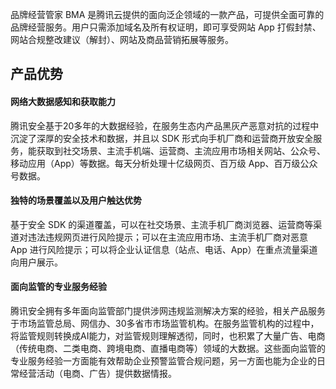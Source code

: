 

品牌经营管家 BMA 是腾讯云提供的面向泛企领域的一款产品，可提供全面可靠的品牌经营服务。用户只需添加域名及所有权证明，即可享受网站 App 打假封禁、网站合规整改建议（解封）、网站及商品营销拓展等服务。

## 产品优势

#### 网络大数据感知和获取能力

腾讯安全基于20多年的大数据经验，在服务生态内产品黑灰产恶意对抗的过程中沉淀了深厚的安全技术和数据，并且以 SDK 形式向手机厂商和运营商开放安全服务，能获取到社交场景、主流手机端、运营商、主流应用市场相关网站、公众号、移动应用（App）等数据。每天分析处理十亿级网页、百万级 App、百万级公众号数据。

#### 独特的场景覆盖以及用户触达优势

基于安全 SDK 的渠道覆盖，可以在社交场景、主流手机厂商浏览器、运营商等渠道对违法违规网页进行风险提示；可以在主流应用市场、主流手机厂商对恶意 App 进行风险提示；可以将企业认证信息（站点、电话、App）在重点流量渠道向用户展示。

#### 面向监管的专业服务经验

腾讯安全拥有多年面向监管部门提供涉网违规监测解决方案的经验，相关产品服务于市场监管总局、网信办、30多省市市场监管机构。在服务监管机构的过程中，将监管规则转换成AI能力，对监管规则理解透彻，同时，也积累了大量广告、电商（传统电商、二类电商、跨境电商、直播电商等）领域的大数据。这些面向监管的专业服务经验一方面能有效帮助企业预警监管合规问题，另一方面也能为企业的日常经营活动（电商、广告）提供数据情报。

